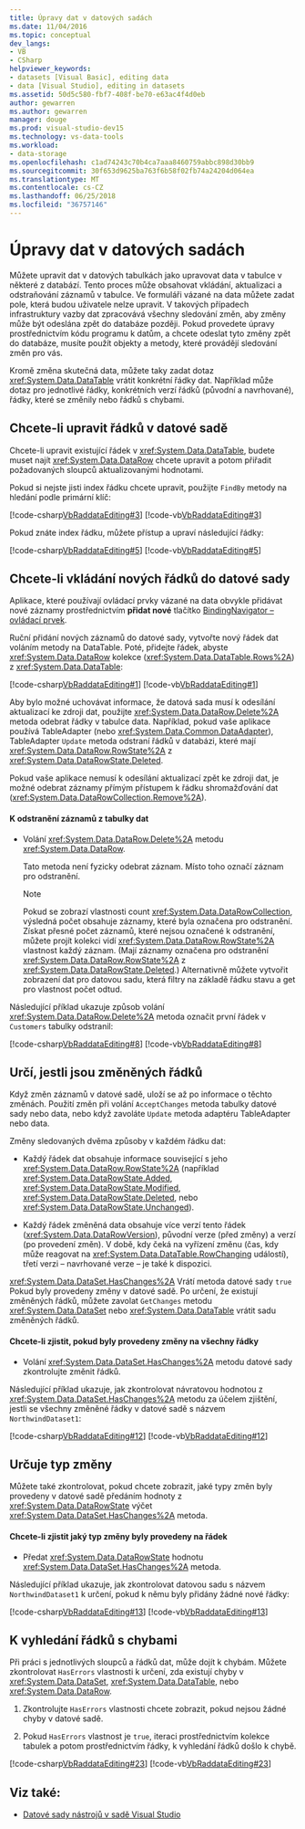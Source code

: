 ```yaml
---
title: Úpravy dat v datových sadách
ms.date: 11/04/2016
ms.topic: conceptual
dev_langs:
- VB
- CSharp
helpviewer_keywords:
- datasets [Visual Basic], editing data
- data [Visual Studio], editing in datasets
ms.assetid: 50d5c580-fbf7-408f-be70-e63ac4f4d0eb
author: gewarren
ms.author: gewarren
manager: douge
ms.prod: visual-studio-dev15
ms.technology: vs-data-tools
ms.workload:
- data-storage
ms.openlocfilehash: c1ad74243c70b4ca7aaa8460759abbc898d30bb9
ms.sourcegitcommit: 30f653d9625ba763f6b58f02fb74a24204d064ea
ms.translationtype: MT
ms.contentlocale: cs-CZ
ms.lasthandoff: 06/25/2018
ms.locfileid: "36757146"
---
```

# <a name="edit-data-in-datasets"></a>Úpravy dat v datových sadách
Můžete upravit dat v datových tabulkách jako upravovat data v tabulce v některé z databází. Tento proces může obsahovat vkládání, aktualizaci a odstraňování záznamů v tabulce. Ve formuláři vázané na data můžete zadat pole, která budou uživatele nelze upravit. V takových případech infrastruktury vazby dat zpracovává všechny sledování změn, aby změny může být odeslána zpět do databáze později. Pokud provedete úpravy prostřednictvím kódu programu k datům, a chcete odeslat tyto změny zpět do databáze, musíte použít objekty a metody, které provádějí sledování změn pro vás.

Kromě změna skutečná data, můžete taky zadat dotaz <xref:System.Data.DataTable> vrátit konkrétní řádky dat. Například může dotaz pro jednotlivé řádky, konkrétních verzí řádků (původní a navrhované), řádky, které se změnily nebo řádků s chybami.

## <a name="to-edit-rows-in-a-dataset"></a>Chcete-li upravit řádků v datové sadě
Chcete-li upravit existující řádek v <xref:System.Data.DataTable>, budete muset najít <xref:System.Data.DataRow> chcete upravit a potom přiřadit požadovaných sloupců aktualizovanými hodnotami.

Pokud si nejste jisti index řádku chcete upravit, použijte `FindBy` metody na hledání podle primární klíč:

[!code-csharp[VbRaddataEditing#3](../data-tools/codesnippet/CSharp/edit-data-in-datasets_1.cs)]
[!code-vb[VbRaddataEditing#3](../data-tools/codesnippet/VisualBasic/edit-data-in-datasets_1.vb)]

Pokud znáte index řádku, můžete přístup a upraví následující řádky:

[!code-csharp[VbRaddataEditing#5](../data-tools/codesnippet/CSharp/edit-data-in-datasets_2.cs)]
[!code-vb[VbRaddataEditing#5](../data-tools/codesnippet/VisualBasic/edit-data-in-datasets_2.vb)]

## <a name="to-insert-new-rows-into-a-dataset"></a>Chcete-li vkládání nových řádků do datové sady
Aplikace, které používají ovládací prvky vázané na data obvykle přidávat nové záznamy prostřednictvím **přidat nové** tlačítko [BindingNavigator – ovládací prvek](/dotnet/framework/winforms/controls/bindingnavigator-control-windows-forms).

Ruční přidání nových záznamů do datové sady, vytvořte nový řádek dat voláním metody na DataTable. Poté, přidejte řádek, abyste <xref:System.Data.DataRow> kolekce (<xref:System.Data.DataTable.Rows%2A>) z <xref:System.Data.DataTable>:

[!code-csharp[VbRaddataEditing#1](../data-tools/codesnippet/CSharp/edit-data-in-datasets_3.cs)]
[!code-vb[VbRaddataEditing#1](../data-tools/codesnippet/VisualBasic/edit-data-in-datasets_3.vb)]

Aby bylo možné uchovávat informace, že datová sada musí k odesílání aktualizací ke zdroji dat, použijte <xref:System.Data.DataRow.Delete%2A> metoda odebrat řádky v tabulce data. Například, pokud vaše aplikace používá TableAdapter (nebo <xref:System.Data.Common.DataAdapter>), TableAdapter `Update` metoda odstraní řádků v databázi, které mají <xref:System.Data.DataRow.RowState%2A> z <xref:System.Data.DataRowState.Deleted>.

Pokud vaše aplikace nemusí k odesílání aktualizací zpět ke zdroji dat, je možné odebrat záznamy přímým přístupem k řádku shromažďování dat (<xref:System.Data.DataRowCollection.Remove%2A>).

#### <a name="to-delete-records-from-a-data-table"></a>K odstranění záznamů z tabulky dat

-   Volání <xref:System.Data.DataRow.Delete%2A> metodu <xref:System.Data.DataRow>.

     Tato metoda není fyzicky odebrat záznam. Místo toho označí záznam pro odstranění.

    > [!NOTE]
    >  Pokud se zobrazí vlastnosti count <xref:System.Data.DataRowCollection>, výsledná počet obsahuje záznamy, které byla označena pro odstranění. Získat přesné počet záznamů, které nejsou označené k odstranění, můžete projít kolekci vidí <xref:System.Data.DataRow.RowState%2A> vlastnost každý záznam. (Mají záznamy označena pro odstranění <xref:System.Data.DataRow.RowState%2A> z <xref:System.Data.DataRowState.Deleted>.) Alternativně můžete vytvořit zobrazení dat pro datovou sadu, která filtry na základě řádku stavu a get pro vlastnost počet odtud.

Následující příklad ukazuje způsob volání <xref:System.Data.DataRow.Delete%2A> metoda označit první řádek v `Customers` tabulky odstranil:

[!code-csharp[VbRaddataEditing#8](../data-tools/codesnippet/CSharp/edit-data-in-datasets_4.cs)]
[!code-vb[VbRaddataEditing#8](../data-tools/codesnippet/VisualBasic/edit-data-in-datasets_4.vb)]

## <a name="determine-if-there-are-changed-rows"></a>Určí, jestli jsou změněných řádků
Když změn záznamů v datové sadě, uloží se až po informace o těchto změnách. Použití změn při volání `AcceptChanges` metoda tabulky datové sady nebo data, nebo když zavoláte `Update` metoda adaptéru TableAdapter nebo data.

Změny sledovaných dvěma způsoby v každém řádku dat:

-   Každý řádek dat obsahuje informace související s jeho <xref:System.Data.DataRow.RowState%2A> (například <xref:System.Data.DataRowState.Added>, <xref:System.Data.DataRowState.Modified>, <xref:System.Data.DataRowState.Deleted>, nebo <xref:System.Data.DataRowState.Unchanged>).

-   Každý řádek změněná data obsahuje více verzí tento řádek (<xref:System.Data.DataRowVersion>), původní verze (před změny) a verzí (po provedení změn). V době, kdy čeká na vyřízení změnu (čas, kdy může reagovat na <xref:System.Data.DataTable.RowChanging> událostí), třetí verzi – navrhované verze – je také k dispozici.

<xref:System.Data.DataSet.HasChanges%2A> Vrátí metoda datové sady `true` Pokud byly provedeny změny v datové sadě. Po určení, že existují změněných řádků, můžete zavolat `GetChanges` metodu <xref:System.Data.DataSet> nebo <xref:System.Data.DataTable> vrátit sadu změněných řádků.

#### <a name="to-determine-if-changes-have-been-made-to-any-rows"></a>Chcete-li zjistit, pokud byly provedeny změny na všechny řádky

-   Volání <xref:System.Data.DataSet.HasChanges%2A> metodu datové sady zkontrolujte změnit řádků.

Následující příklad ukazuje, jak zkontrolovat návratovou hodnotou z <xref:System.Data.DataSet.HasChanges%2A> metodu za účelem zjištění, jestli se všechny změněné řádky v datové sadě s názvem `NorthwindDataset1`:

[!code-csharp[VbRaddataEditing#12](../data-tools/codesnippet/CSharp/edit-data-in-datasets_5.cs)]
[!code-vb[VbRaddataEditing#12](../data-tools/codesnippet/VisualBasic/edit-data-in-datasets_5.vb)]

## <a name="determine-the-type-of-changes"></a>Určuje typ změny
Můžete také zkontrolovat, pokud chcete zobrazit, jaké typy změn byly provedeny v datové sadě předáním hodnoty z <xref:System.Data.DataRowState> výčet <xref:System.Data.DataSet.HasChanges%2A> metoda.

#### <a name="to-determine-what-type-of-changes-have-been-made-to-a-row"></a>Chcete-li zjistit jaký typ změny byly provedeny na řádek

-   Předat <xref:System.Data.DataRowState> hodnotu <xref:System.Data.DataSet.HasChanges%2A> metoda.

Následující příklad ukazuje, jak zkontrolovat datovou sadu s názvem `NorthwindDataset1` k určení, pokud k němu byly přidány žádné nové řádky:

[!code-csharp[VbRaddataEditing#13](../data-tools/codesnippet/CSharp/edit-data-in-datasets_6.cs)]
[!code-vb[VbRaddataEditing#13](../data-tools/codesnippet/VisualBasic/edit-data-in-datasets_6.vb)]

## <a name="to-locate-rows-that-have-errors"></a>K vyhledání řádků s chybami
Při práci s jednotlivých sloupců a řádků dat, může dojít k chybám. Můžete zkontrolovat `HasErrors` vlastnosti k určení, zda existují chyby v <xref:System.Data.DataSet>, <xref:System.Data.DataTable>, nebo <xref:System.Data.DataRow>.

1.  Zkontrolujte `HasErrors` vlastnosti chcete zobrazit, pokud nejsou žádné chyby v datové sadě.

2.  Pokud `HasErrors` vlastnost je `true`, iteraci prostřednictvím kolekce tabulek a potom prostřednictvím řádky, k vyhledání řádků došlo k chybě.

[!code-csharp[VbRaddataEditing#23](../data-tools/codesnippet/CSharp/edit-data-in-datasets_7.cs)]
[!code-vb[VbRaddataEditing#23](../data-tools/codesnippet/VisualBasic/edit-data-in-datasets_7.vb)]

## <a name="see-also"></a>Viz také:

- [Datové sady nástrojů v sadě Visual Studio](../data-tools/dataset-tools-in-visual-studio.md)